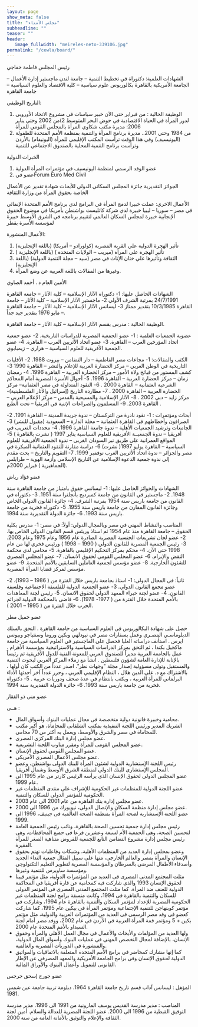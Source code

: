 ```yaml
---
layout: page
show_meta: false
title: "مجلس الأمناء"
subheadline: ""
teaser: ""
header:
   image_fullwidth: "meireles-neto-339106.jpg"
permalink: "/cewla/board/"
---
```


<style scoped> @import url("/assets/css/rtl.css"); </style>



رئيس المجلس
فاطمة خفاجي
 
الشهادات العلمية:
دكتوراة في تخطيط التنمية – جامعة لندن
ماجستير إدارة الأعمال – الجامعة الأمريكية بالقاهرة
بكالوريوس علوم سياسية – كلية الاقتصاد والعلوم السياسية – جامعة القاهرة
 
التاريخ الوظيفي:
1) الوظيفة الحالية : من فبراير حتي الآن خبير سياسات في مشروع الاتحاد الأوروبي لدور المرأة في الحياة الاقتصادية في حوض البحر المتوسط
2)من 2002 وحتي يناير 2006: مديرة مكتب شكاوي المرأة بالمجلس القومي للمرأة
3) من 1984 وحتي 2001.. مديرة برنامج المرأة والتنمية بمنظمة الأمم المتحدة للطفولة (اليونيسيف) وفي هذا الوقت ترأست المكتب الإقليمي للمرأة (اليونيفام) بالأردن وترأست برنامج التنمية المحلية بالصندوق الاجتماعي للتنمية
 
الخبرات الدولية
1) عضو الوفد الرسمي لمنظمة اليونيسيف في مؤتمرات المرأة الدولية
2) عضو فيForum Euro Med Civil
 
الجوائز التقديرية
جائزة المجلس السكاني الدولي للأبحاث
شهادة تقدير عن الأعمال الخاصة بحقوق المرأة من وزارة الثقافة
 
الأعمال الاخري:
عملت خبيرا لدمج المرأة في البرامج لدي برنامج الأمم المتحدة الإنمائي في مصر – سوريا – ليبيا
خبيرة لدي شركة كاتليست بواشنطن بأمريكا في موضوع الحقوق الإنجابية
خبيرة لمجلس السكان العالمي لتقييم برنامجه في الشرق الأوسط
خبيرة لمؤسسة الأسرة بقطر
 
الأعمال المنشورة:
1) تأثير الهجرة الدولية علي القرية المصرية (كولورادو – أمريكا) (باللغة الإنجليزية)
2) تأثير الهجرة علي المرأة (ميريب – الولايات المتحدة ) (باللغة الإنجليزية )
3) الثقافة وتأثيرها علي ختان الإناث في مصر (سيد – مجلة التنمية الدولية) (باللغة الإنجليزية)
4) وغيرها من المقالات باللغة العربية عن وضع المرأة.
    
 


الأمين العام
د . أحمد الصاوي
 
الشهادات الحاصل عليها:
1-	 دكتوراه الآثار الإسلامية – كلية الآثار – جامعة القاهرة 24/7/1991 بمرتبة الشرف الأولي
2-	 ماجستير الآثار الإسلامية – كلية الآثار – جامعة القاهرة 10/3/1985 بتقدير ممتاز
3-	 ليسانس الآثار الإسلامية – كلية الآثار – جامعة القاهرة – مايو 1976 بتقدير جيد جداً.
 
الوظيفة الحالية :
مدرس بقسم الآثار الإسلامية – كلية الآثار – جامعة القاهرة.
 
عضوية الجمعيات العلمية :
1-    عضو الجمعية المصرية للدراسات التاريخية.
2-    عضو جمعية اتحاد المؤرخين العرب – القاهرة.
3-    عضو اتحاد الأثريين العرب – القاهرة.
4-    عضو الجمعية الأفريقية للعلوم السياسية – هراري – زيمبابوي.
 
الكتب والمقالات:
1-    مجاعات مصر الفاطمية – دار التضامن – بيروت 1988.
2-    الأقليات التاريخية في الوطن العربي – مركز الحضارة العربية للإعلام والنشر – القاهرة 1990
3-    كشف المستور من قبائح ولاة الأمور – مركز الحضارة العربية – القاهرة 1996.
4-    رمضان زمان – مركز الحضارة العربية – القاهرة 1996.
5-    أحوال الأسرة المصرية أمام المحاكم الشرعية العثمانية – القاهرة 2000 .
6-    النقود المتداولة في مصر العثمانية– مركز الحضارة العربية – القاهرة 2000 .
7-    مطاردة التاريخ (إسرائيل والآثار الفلسطينية)- مركز زايد – دبي 2002 .
8-    الآثار الإسلامية والمسيحية بالفدس – مركز الإعلام العربي – القاهرة 2003.
9-    المسلمون والصراعات الإثنية في أفريقيا – تحت الطبع .
 
أبحاث ومؤتمرات :
1-    نقود نادرة من التركستان – ندوة جريدة المدينة – القاهرة 1991.
2-    الصرافون وأخطاطهم في القاهرة العثمانية – مجلة الدارة – السعودية (مقبول للنشر)
3-    الجامعات وترشيد الجمعيات الأهلية – ندوة جامعة القاهرة 1996.
4-    محددات التعريب في أفريقيا – ندوة الجمعيــة الأفريقية للعلوم السياسية يناير 1997 ( نشرت بالقاهرة )
5-    المواقع العمرانية علي طريق تبر السودان الغربي – ندوة الجمعية الأفريقية للعلوم السياسية – القاهرة يوليو 1997( نشرت)
6-    دراسة مقارنة للنقود العثمانية المبكرة في مصر والجزائر – ندوة اتحاد الأثريين العرب نوفمبر 1999.
7-    التقويم والتاريخ – بحث مقدم إلي ندوة جمعية الدعوة الإسلامية عن التاريخ الإسلامي وأزمة الهوية – طرابلس (الجماهيرية ) فبراير 2000م.
 
	 
 


عضو
فؤاد رياض
 
الشهادات والجوائز الحاصل عليها:
1- ليسانس حقوق بامتياز من جامعة القاهرة سنة 1948.
2- ماجستير في القانون من جامعة كمبرديج بانجلترا سنة 1951.
3- دكتوراه في القانون من جامعة باريس سنة 1954 بمرتبة الشرف.
4- جائزة القانون الدولي الخاص وجائزة القانون المقارن من جامعة باريس سنة 1955.
5- دكتوراه فخرية من جامعة باريس سنة 1993.
6- جائزة الدولة التقديرية سنة 1994.
 
المناصب والنشاط المهني في مصر وبالمجال الدولي:
أولاً: في مصر:
1- مدرس بكلية الحقوق – جامعة القاهرة منذ عام 1954 ثم استاذ وريئس قسم القانون الدولي الخاص بها.
2- عضو لجان تشريعات الجنسية المصرية الصادرة عام 1956 وعام 1975 وعام 2003.
3- رئيس الجمعية المصرية للقانون الدولي ( 1990 – 1998 ) ورئيس فخري لها من عام 1998 حتي الآن.
4- محكم بمركز التحكيم الإقليمي بالقاهرة.
5- محامي لدي محكمة النقض والإبرام.
6- عضو المجلس القومي لحقوق الانسان.
7- عضو المجلس المصري للشئون الخارجية.
8- عضو مؤسس لجمعية العاملين السابقين بالأمم المتحدة.
9- عضو مؤسس لمركز قضايا المرأة المصرية.
 
ثانياً: في المجال الدولي:
1- استاذ بجامعة باريس خلال الفترة من ( 1986 – 1993).
2- عضو مجمع القانون الدولي.
3- عضو الجمعية الدولية للفلسفة الاجتماعية وفلسفة القانون.
4- عضو لجنة خبراء المعهد الدولي لحقوق الانسان.
5- رئيس لجنة المعاهدات بالأمم المتحدة خلال الفترة من ( 1977- 1978).
6- قاضي بالمحكمة الدولية لجرائم الحرب خلال الفترة من ( 1995 – 2001 ).
    
 


عضو
جميل مطر
 
حصل على شهادة البكالوريوس في العلوم السياسية من جامعة القاهرة . التحق بالسلك الدبلوماسـي المصـري وعمل بسفارات مصر في نيودلهي وبكين وروما وسنتياجو وبيونس ايرس . استأنف دراساته العليا فحصل على الماجستير في العلوم السياسية من جامعة ماكجيل بكندا ، ثم التحق بمركز الدراسات السياسية والاستراتيجية بمؤسسة الأهرام . عمل بالجامعة العربية مديراً للصندوق العربي للمعونة الفنية للدول الأفريقية ثم رئيساً بالإنابة للإدارة العامة لشؤون فلسطين . انشأ مع زملاء المركز العربي لبحوث التنمية والمستقبل وتولى مسؤولية إصدار مجلة "وجهات نظر". اصدر عدداً من الكتب كان أولها ، بالاشتراك مع د. علي الدين هلال ، النظام الإقليمي العربي ، وحرر عدداً آخر أحدثها الأداء البرلماني للمرأة العربية ، ويكتب بانتظام في عدة صحف ودوريات عربية .
5- دكتوراه فخرية من جامعة باريس سنة 1993.
6- جائزة الدولة التقديرية سنة 1994.
    
 


عضو
مني ذو الفقار
 
هــى :
-    محامية وخبيرة قانونية دولية متخصصة فى مجال عمليات البنوك وأسواق المال.
-    الشريك المدير ورئيس اللجنة التنفيذية بمكتب الشلقانى للمحاماة، هو أكبر مكتب للمحاماة فى مصر والشرق والأوسط، ويعمل به أكثر من 70 محامى.
-    عضو مجلس إدارة البنك المركزى المصرى.
-    عضو المجلس القومى للمرأة ومقرر مناوب اللجنة التشريعية.
-    عضو المجلس القومى لحقوق الإنسان.
-    عضو مجلس الأعمال المصرى الأمريكى.
-    رئيس اللجنة الإستشارية الدولية لشئون المرأة للبنك الدولى بواشنطن، وعضو المجلس الإستشارى للبنك الدولى لمنطقة الشرق الأوسط وشمال أفريقيا.
-    عضو المجلس الدولى لحقوق الإنسان الذى يرأسه الرئيس كارتر من عام 1995 الى عام 1999.
-    عضو اللجنة الدولية للمنظمات غير الحكومية للإشراف على منتدى المنظمات غير الحكومية للمؤتمر الدولى للسكان والتنمية.
-    عضو مجلس إدارة بنك القاهرة من عام 2001 الى عام 2003.
-    عضو مجلس إدارة منظمة السكان والإتصال الدولى، نيويورك من 1996 الى 2000.
-    عضو اللجنة الإستشارية لصحة المرأة بمنظمة الصحة العالمية فى جينيف، 1996 الى 1999.
-    رئيس مجلس إدارة جمعية تحسين الصحة بالقاهرة، ونائب رئيس الجمعية العامة لتحسين الصحة، وهى الجمعية الأم لسبعة وعشرين فرعا فى جميع المحافظات، وهى رئيس مجلس إدارة مشروع التضامن التابع للجمعية للقروض متناهية الصغر للمرأة الفقيرة.
-    وعضو بمجلس إدارة العديد من المنظمات الأهلية، وشبكات وفاعليات تهتم بحقوق الإنسان والمرأة بمصر والعالم الخارجى، منها على سبيل المثال جمعية النداء الجديد وأصدقاء الأطفال المرضى بالسرطان والمؤسسة المصرية لتطوير التعليم التكنولوجى ومؤسسة ساويرس للتنمية وغيرها.
-    مثلت المجتمع المدنى المصرى فى العديد من المؤتمرات الدولية، مثل مؤتمر فيينا لحقوق الإنسان 1993 والذى شاركت فيه كمحامية عن قارة أفريقيا فى المحاكمة الدولية للعنف ضد المرأة، كما مثلت المجتمع المدنى المصرى فى المؤتمر الدولى للسكان والتنمية بالقاهرة فى 1994، وكانت منسقة برامج لجنة المنظمات غير الحكومية المصرية للإعداد لمؤتمر السكان والتنمية بالقاهرة عام 1994، وشاركت فى مؤتمر كوبنهاجن للتنمية الإجتماعية ومؤتمر المرأة فى بيكين عام 1995، كما شاركت كعضو فى وفد مصر الرسمى فى العديد من المؤتمرات العربية والدولية، مثل مؤتمر بكين + 5 ومؤتمر قمة المرأة العربية فى الأردن فى عام 2002، ووفد مصر أمام لجنة السيداو بالأمم المتحدة عام 2000.
-    ولها العديد من المؤلفات والأبحاث والأعمال فى مجال العمل الأهلي والمرأة وحقوق الإنسان، بالإضافة لمجال التخصص المهنى فى عمليات البنوك وأسواق المال الدولية، والمنشورة فى الدوريات المصرية والعالمية.
-    كما إنها مشارك كمحاضر فى برامج الأمم المتحدة المتعلقة بالاتفاقيات والمواثيق الدولية لحقوق الإنسان وفى برامج الجامعة الأمريكية والمعهد المصرفى عن الإطار القانونى للتمويل وأعمال البنوك والأوراق المالية.
      
 


عضو
جورج إسحق جرجس
 
المؤهل :
ليسانس آداب قسم تاريخ جامعة القاهرة 1964. دبلومة تربية جامعة عين شمس 1981.
 
المناصب :
مدير مدرسة القديس يوسف المارونية من 1991 الى 1996.
مدير مدرسة التوفيق القبطية من 1996 الى 2000.
عضو اللجنة المصرية للعدالة والسلام.
أمين لجنة الثقافة والإعلام والتوثيق بالأمانة العامة من سنة 2000.
